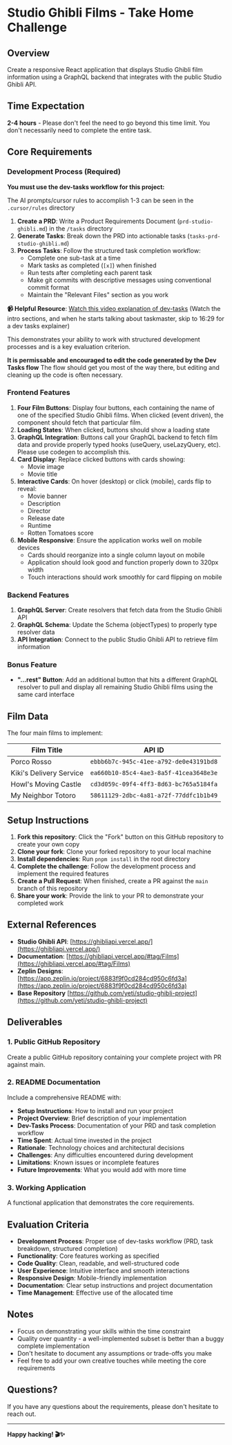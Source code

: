 # Studio Ghibli Films - Take Home Challenge

## Overview

Create a responsive React application that displays Studio Ghibli film information using a GraphQL backend that integrates with the public Studio Ghibli API.

## Time Expectation

**2-4 hours** - Please don't feel the need to go beyond this time limit. You don't necessarily need to complete the entire task.

## Core Requirements

### Development Process (Required)

**You must use the dev-tasks workflow for this project:**

The AI prompts/cursor rules to accomplish 1-3 can be seen in the `.cursor/rules` directory

1. **Create a PRD**: Write a Product Requirements Document (`prd-studio-ghibli.md`) in the `/tasks` directory
2. **Generate Tasks**: Break down the PRD into actionable tasks (`tasks-prd-studio-ghibli.md`)
3. **Process Tasks**: Follow the structured task completion workflow:
   - Complete one sub-task at a time
   - Mark tasks as completed (`[x]`) when finished
   - Run tests after completing each parent task
   - Make git commits with descriptive messages using conventional commit format
   - Maintain the "Relevant Files" section as you work

**📹 Helpful Resource**: [Watch this video explanation of dev-tasks](https://www.youtube.com/watch?v=cniTWVMGD08&t=989s) (Watch the intro sections, and when he starts talking about taskmaster, skip to 16:29 for a dev tasks explainer)

This demonstrates your ability to work with structured development processes and is a key evaluation criterion.

**It is permissable and encouraged to edit the code generated by the Dev Tasks flow**
The flow should get you most of the way there, but editing and cleaning up the code is often necessary.

### Frontend Features

1. **Four Film Buttons**: Display four buttons, each containing the name of one of the specified Studio Ghibli films. When clicked (event driven), the component should fetch that particular film.
2. **Loading States**: When clicked, buttons should show a loading state
3. **GraphQL Integration**: Buttons call your GraphQL backend to fetch film data and provide properly typed hooks (useQuery, useLazyQuery, etc). Please use codegen to accomplish this.
4. **Card Display**: Replace clicked buttons with cards showing:
   - Movie image
   - Movie title
5. **Interactive Cards**: On hover (desktop) or click (mobile), cards flip to reveal:
   - Movie banner
   - Description
   - Director
   - Release date
   - Runtime
   - Rotten Tomatoes score
6. **Mobile Responsive**: Ensure the application works well on mobile devices
   - Cards should reorganize into a single column layout on mobile
   - Application should look good and function properly down to 320px width
   - Touch interactions should work smoothly for card flipping on mobile

### Backend Features

1. **GraphQL Server**: Create resolvers that fetch data from the Studio Ghibli API
2. **GraphQL Schema**: Update the Schema (objectTypes) to properly type resolver data
3. **API Integration**: Connect to the public Studio Ghibli API to retrieve film information

### Bonus Feature

- **"...rest" Button**: Add an additional button that hits a different GraphQL resolver to pull and display all remaining Studio Ghibli films using the same card interface

## Film Data

The four main films to implement:

| Film Title              | API ID                                 |
| ----------------------- | -------------------------------------- |
| Porco Rosso             | `ebbb6b7c-945c-41ee-a792-de0e43191bd8` |
| Kiki's Delivery Service | `ea660b10-85c4-4ae3-8a5f-41cea3648e3e` |
| Howl's Moving Castle    | `cd3d059c-09f4-4ff3-8d63-bc765a5184fa` |
| My Neighbor Totoro      | `58611129-2dbc-4a81-a72f-77ddfc1b1b49` |

## Setup Instructions

1. **Fork this repository**: Click the "Fork" button on this GitHub repository to create your own copy
2. **Clone your fork**: Clone your forked repository to your local machine
3. **Install dependencies**: Run `pnpm install` in the root directory
4. **Complete the challenge**: Follow the development process and implement the required features
5. **Create a Pull Request**: When finished, create a PR against the `main` branch of this repository
6. **Share your work**: Provide the link to your PR to demonstrate your completed work

## External References

- **Studio Ghibli API**: [https://ghibliapi.vercel.app/](https://ghibliapi.vercel.app/)
- **Documentation**: [https://ghibliapi.vercel.app/#tag/Films](https://ghibliapi.vercel.app/#tag/Films)
- **Zeplin Designs**: [https://app.zeplin.io/project/6883f9f0cd284cd950c6fd3a](https://app.zeplin.io/project/6883f9f0cd284cd950c6fd3a)
- **Base Repository** [https://github.com/yeti/studio-ghibli-project](https://github.com/yeti/studio-ghibli-project)

## Deliverables

### 1. Public GitHub Repository

Create a public GitHub repository containing your complete project with PR against main.

### 2. README Documentation

Include a comprehensive README with:

- **Setup Instructions**: How to install and run your project
- **Project Overview**: Brief description of your implementation
- **Dev-Tasks Process**: Documentation of your PRD and task completion workflow
- **Time Spent**: Actual time invested in the project
- **Rationale**: Technology choices and architectural decisions
- **Challenges**: Any difficulties encountered during development
- **Limitations**: Known issues or incomplete features
- **Future Improvements**: What you would add with more time

### 3. Working Application

A functional application that demonstrates the core requirements.

## Evaluation Criteria

- **Development Process**: Proper use of dev-tasks workflow (PRD, task breakdown, structured completion)
- **Functionality**: Core features working as specified
- **Code Quality**: Clean, readable, and well-structured code
- **User Experience**: Intuitive interface and smooth interactions
- **Responsive Design**: Mobile-friendly implementation
- **Documentation**: Clear setup instructions and project documentation
- **Time Management**: Effective use of the allocated time

## Notes

- Focus on demonstrating your skills within the time constraint
- Quality over quantity - a well-implemented subset is better than a buggy complete implementation
- Don't hesitate to document any assumptions or trade-offs you make
- Feel free to add your own creative touches while meeting the core requirements

## Questions?

If you have any questions about the requirements, please don't hesitate to reach out.

---

**Happy hacking! 🎬✨**
